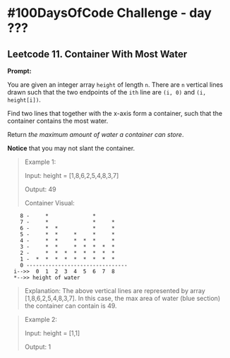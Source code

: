 # #100DaysOfCode Challenge - day ???

## Leetcode 11. Container With Most Water

**Prompt:**

You are given an integer array `height` of length `n`. There are `n` vertical lines drawn such that the two endpoints of the `ith` line are `(i, 0)` and `(i, height[i])`.

Find two lines that together with the x-axis form a container, such that the container contains the most water.

Return _the maximum amount of water a container can store_.

**Notice** that you may not slant the container.

> Example 1:
>
> Input: height = [1,8,6,2,5,4,8,3,7]
>
> Output: 49
>
> Container Visual:

```
    8 -     *              *
    7 -     *              *     *
    6 -     *  *           *     *
    5 -     *  *     *     *     *
    4 -     *  *     *  *  *     *
    3 -     *  *     *  *  *  *  *
    2 -     *  *  *  *  *  *  *  *
    1 -  *  *  *  *  *  *  *  *  *
    0 --------------------------------
  i-->>  0  1  2  3  4  5  6  7  8
  *-->> height of water
```

> Explanation: The above vertical lines are represented by array [1,8,6,2,5,4,8,3,7]. In this case, the max area of water (blue section) the container can contain is 49.

> Example 2:
>
> Input: height = [1,1]
>
> Output: 1
